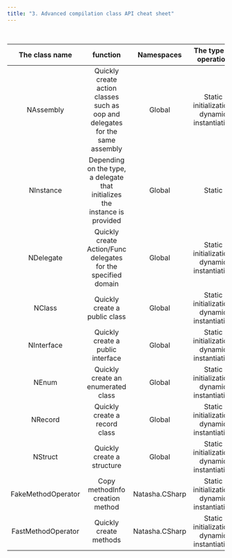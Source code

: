 ```yaml
---
title: "3. Advanced compilation class API cheat sheet"
---
```


<br/>

|   The class name   |                                   function                                    |   Namespaces   |            The type of operation             |
|:------------------:|:-----------------------------------------------------------------------------:|:--------------:|:--------------------------------------------:|
|     NAssembly      | Quickly create action classes such as oop and delegates for the same assembly |     Global     | Static initialization, dynamic instantiation |
|     NInstance      |  Depending on the type, a delegate that initializes the instance is provided  |     Global     |                    Static                    |
|     NDelegate      |         Quickly create Action/Func delegates for the specified domain         |     Global     | Static initialization, dynamic instantiation |
|       NClass       |                         Quickly create a public class                         |     Global     | Static initialization, dynamic instantiation |
|     NInterface     |                       Quickly create a public interface                       |     Global     | Static initialization, dynamic instantiation |
|       NEnum        |                      Quickly create an enumerated class                       |     Global     | Static initialization, dynamic instantiation |
|      NRecord       |                         Quickly create a record class                         |     Global     | Static initialization, dynamic instantiation |
|      NStruct       |                          Quickly create a structure                           |     Global     | Static initialization, dynamic instantiation |
| FakeMethodOperator |                        Copy methodInfo creation method                        | Natasha.CSharp | Static initialization, dynamic instantiation |
| FastMethodOperator |                            Quickly create methods                             | Natasha.CSharp | Static initialization, dynamic instantiation |
